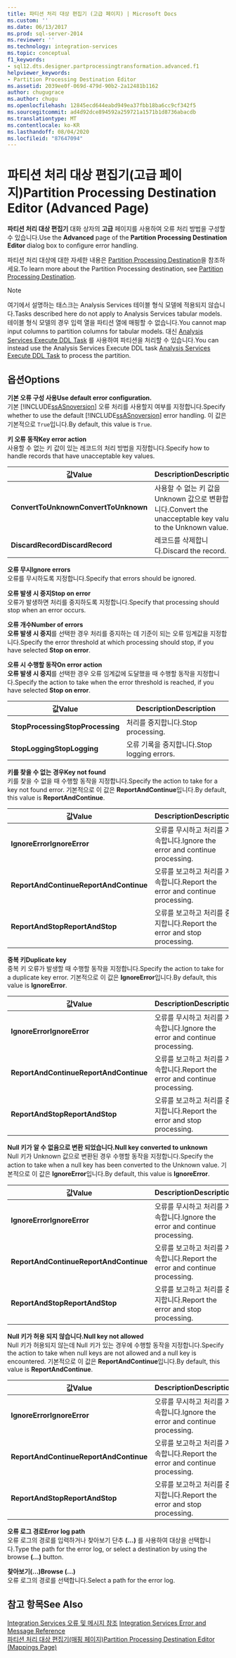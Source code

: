 ```yaml
---
title: 파티션 처리 대상 편집기 (고급 페이지) | Microsoft Docs
ms.custom: ''
ms.date: 06/13/2017
ms.prod: sql-server-2014
ms.reviewer: ''
ms.technology: integration-services
ms.topic: conceptual
f1_keywords:
- sql12.dts.designer.partprocessingtransformation.advanced.f1
helpviewer_keywords:
- Partition Processing Destination Editor
ms.assetid: 2039ee0f-069d-479d-90b2-2a12481b1162
author: chugugrace
ms.author: chugu
ms.openlocfilehash: 12845ecd644eabd949ea37fbb18ba6cc9cf342f5
ms.sourcegitcommit: ad4d92dce894592a259721a1571b1d8736abacdb
ms.translationtype: MT
ms.contentlocale: ko-KR
ms.lasthandoff: 08/04/2020
ms.locfileid: "87647094"
---
```

# <a name="partition-processing-destination-editor-advanced-page"></a><span data-ttu-id="b4763-102">파티션 처리 대상 편집기(고급 페이지)</span><span class="sxs-lookup"><span data-stu-id="b4763-102">Partition Processing Destination Editor (Advanced Page)</span></span>
  <span data-ttu-id="b4763-103">**파티션 처리 대상 편집기** 대화 상자의 **고급** 페이지를 사용하여 오류 처리 방법을 구성할 수 있습니다.</span><span class="sxs-lookup"><span data-stu-id="b4763-103">Use the **Advanced** page of the **Partition Processing Destination Editor** dialog box to configure error handling.</span></span>  
  
 <span data-ttu-id="b4763-104">파티션 처리 대상에 대한 자세한 내용은 [Partition Processing Destination](data-flow/partition-processing-destination.md)을 참조하세요.</span><span class="sxs-lookup"><span data-stu-id="b4763-104">To learn more about the Partition Processing destination, see [Partition Processing Destination](data-flow/partition-processing-destination.md).</span></span>  
  
> [!NOTE]  
>  <span data-ttu-id="b4763-105">여기에서 설명하는 태스크는 Analysis Services 테이블 형식 모델에 적용되지 않습니다.</span><span class="sxs-lookup"><span data-stu-id="b4763-105">Tasks described here do not apply to Analysis Services tabular models.</span></span>  <span data-ttu-id="b4763-106">테이블 형식 모델의 경우 입력 열을 파티션 열에 매핑할 수 없습니다.</span><span class="sxs-lookup"><span data-stu-id="b4763-106">You cannot map input columns to partition columns for tabular models.</span></span> <span data-ttu-id="b4763-107">대신 [Analysis Services Execute DDL Task](control-flow/analysis-services-execute-ddl-task.md) 를 사용하여 파티션을 처리할 수 있습니다.</span><span class="sxs-lookup"><span data-stu-id="b4763-107">You can instead use the Analysis Services Execute DDL task [Analysis Services Execute DDL Task](control-flow/analysis-services-execute-ddl-task.md) to process the partition.</span></span>  
  
## <a name="options"></a><span data-ttu-id="b4763-108">옵션</span><span class="sxs-lookup"><span data-stu-id="b4763-108">Options</span></span>  
 <span data-ttu-id="b4763-109">**기본 오류 구성 사용**</span><span class="sxs-lookup"><span data-stu-id="b4763-109">**Use default error configuration.**</span></span>  
 <span data-ttu-id="b4763-110">기본 [!INCLUDE[ssASnoversion](../includes/ssasnoversion-md.md)] 오류 처리를 사용할지 여부를 지정합니다.</span><span class="sxs-lookup"><span data-stu-id="b4763-110">Specify whether to use the default [!INCLUDE[ssASnoversion](../includes/ssasnoversion-md.md)] error handling.</span></span> <span data-ttu-id="b4763-111">이 값은 기본적으로 `True`입니다.</span><span class="sxs-lookup"><span data-stu-id="b4763-111">By default, this value is `True`.</span></span>  
  
 <span data-ttu-id="b4763-112">**키 오류 동작**</span><span class="sxs-lookup"><span data-stu-id="b4763-112">**Key error action**</span></span>  
 <span data-ttu-id="b4763-113">사용할 수 없는 키 값이 있는 레코드의 처리 방법을 지정합니다.</span><span class="sxs-lookup"><span data-stu-id="b4763-113">Specify how to handle records that have unacceptable key values.</span></span>  
  
|<span data-ttu-id="b4763-114">값</span><span class="sxs-lookup"><span data-stu-id="b4763-114">Value</span></span>|<span data-ttu-id="b4763-115">Description</span><span class="sxs-lookup"><span data-stu-id="b4763-115">Description</span></span>|  
|-----------|-----------------|  
|<span data-ttu-id="b4763-116">**ConvertToUnknown**</span><span class="sxs-lookup"><span data-stu-id="b4763-116">**ConvertToUnknown**</span></span>|<span data-ttu-id="b4763-117">사용할 수 없는 키 값을 Unknown 값으로 변환합니다.</span><span class="sxs-lookup"><span data-stu-id="b4763-117">Convert the unacceptable key value to the Unknown value.</span></span>|  
|<span data-ttu-id="b4763-118">**DiscardRecord**</span><span class="sxs-lookup"><span data-stu-id="b4763-118">**DiscardRecord**</span></span>|<span data-ttu-id="b4763-119">레코드를 삭제합니다.</span><span class="sxs-lookup"><span data-stu-id="b4763-119">Discard the record.</span></span>|  
  
 <span data-ttu-id="b4763-120">**오류 무시**</span><span class="sxs-lookup"><span data-stu-id="b4763-120">**Ignore errors**</span></span>  
 <span data-ttu-id="b4763-121">오류를 무시하도록 지정합니다.</span><span class="sxs-lookup"><span data-stu-id="b4763-121">Specify that errors should be ignored.</span></span>  
  
 <span data-ttu-id="b4763-122">**오류 발생 시 중지**</span><span class="sxs-lookup"><span data-stu-id="b4763-122">**Stop on error**</span></span>  
 <span data-ttu-id="b4763-123">오류가 발생하면 처리를 중지하도록 지정합니다.</span><span class="sxs-lookup"><span data-stu-id="b4763-123">Specify that processing should stop when an error occurs.</span></span>  
  
 <span data-ttu-id="b4763-124">**오류 개수**</span><span class="sxs-lookup"><span data-stu-id="b4763-124">**Number of errors**</span></span>  
 <span data-ttu-id="b4763-125">**오류 발생 시 중지**를 선택한 경우 처리를 중지하는 데 기준이 되는 오류 임계값을 지정합니다.</span><span class="sxs-lookup"><span data-stu-id="b4763-125">Specify the error threshold at which processing should stop, if you have selected **Stop on error**.</span></span>  
  
 <span data-ttu-id="b4763-126">**오류 시 수행할 동작**</span><span class="sxs-lookup"><span data-stu-id="b4763-126">**On error action**</span></span>  
 <span data-ttu-id="b4763-127">**오류 발생 시 중지**를 선택한 경우 오류 임계값에 도달했을 때 수행할 동작을 지정합니다.</span><span class="sxs-lookup"><span data-stu-id="b4763-127">Specify the action to take when the error threshold is reached, if you have selected **Stop on error**.</span></span>  
  
|<span data-ttu-id="b4763-128">값</span><span class="sxs-lookup"><span data-stu-id="b4763-128">Value</span></span>|<span data-ttu-id="b4763-129">Description</span><span class="sxs-lookup"><span data-stu-id="b4763-129">Description</span></span>|  
|-----------|-----------------|  
|<span data-ttu-id="b4763-130">**StopProcessing**</span><span class="sxs-lookup"><span data-stu-id="b4763-130">**StopProcessing**</span></span>|<span data-ttu-id="b4763-131">처리를 중지합니다.</span><span class="sxs-lookup"><span data-stu-id="b4763-131">Stop processing.</span></span>|  
|<span data-ttu-id="b4763-132">**StopLogging**</span><span class="sxs-lookup"><span data-stu-id="b4763-132">**StopLogging**</span></span>|<span data-ttu-id="b4763-133">오류 기록을 중지합니다.</span><span class="sxs-lookup"><span data-stu-id="b4763-133">Stop logging errors.</span></span>|  
  
 <span data-ttu-id="b4763-134">**키를 찾을 수 없는 경우**</span><span class="sxs-lookup"><span data-stu-id="b4763-134">**Key not found**</span></span>  
 <span data-ttu-id="b4763-135">키를 찾을 수 없을 때 수행할 동작을 지정합니다.</span><span class="sxs-lookup"><span data-stu-id="b4763-135">Specify the action to take for a key not found error.</span></span> <span data-ttu-id="b4763-136">기본적으로 이 값은 **ReportAndContinue**입니다.</span><span class="sxs-lookup"><span data-stu-id="b4763-136">By default, this value is **ReportAndContinue**.</span></span>  
  
|<span data-ttu-id="b4763-137">값</span><span class="sxs-lookup"><span data-stu-id="b4763-137">Value</span></span>|<span data-ttu-id="b4763-138">Description</span><span class="sxs-lookup"><span data-stu-id="b4763-138">Description</span></span>|  
|-----------|-----------------|  
|<span data-ttu-id="b4763-139">**IgnoreError**</span><span class="sxs-lookup"><span data-stu-id="b4763-139">**IgnoreError**</span></span>|<span data-ttu-id="b4763-140">오류를 무시하고 처리를 계속합니다.</span><span class="sxs-lookup"><span data-stu-id="b4763-140">Ignore the error and continue processing.</span></span>|  
|<span data-ttu-id="b4763-141">**ReportAndContinue**</span><span class="sxs-lookup"><span data-stu-id="b4763-141">**ReportAndContinue**</span></span>|<span data-ttu-id="b4763-142">오류를 보고하고 처리를 계속합니다.</span><span class="sxs-lookup"><span data-stu-id="b4763-142">Report the error and continue processing.</span></span>|  
|<span data-ttu-id="b4763-143">**ReportAndStop**</span><span class="sxs-lookup"><span data-stu-id="b4763-143">**ReportAndStop**</span></span>|<span data-ttu-id="b4763-144">오류를 보고하고 처리를 중지합니다.</span><span class="sxs-lookup"><span data-stu-id="b4763-144">Report the error and stop processing.</span></span>|  
  
 <span data-ttu-id="b4763-145">**중복 키**</span><span class="sxs-lookup"><span data-stu-id="b4763-145">**Duplicate key**</span></span>  
 <span data-ttu-id="b4763-146">중복 키 오류가 발생할 때 수행할 동작을 지정합니다.</span><span class="sxs-lookup"><span data-stu-id="b4763-146">Specify the action to take for a duplicate key error.</span></span> <span data-ttu-id="b4763-147">기본적으로 이 값은 **IgnoreError**입니다.</span><span class="sxs-lookup"><span data-stu-id="b4763-147">By default, this value is **IgnoreError**.</span></span>  
  
|<span data-ttu-id="b4763-148">값</span><span class="sxs-lookup"><span data-stu-id="b4763-148">Value</span></span>|<span data-ttu-id="b4763-149">Description</span><span class="sxs-lookup"><span data-stu-id="b4763-149">Description</span></span>|  
|-----------|-----------------|  
|<span data-ttu-id="b4763-150">**IgnoreError**</span><span class="sxs-lookup"><span data-stu-id="b4763-150">**IgnoreError**</span></span>|<span data-ttu-id="b4763-151">오류를 무시하고 처리를 계속합니다.</span><span class="sxs-lookup"><span data-stu-id="b4763-151">Ignore the error and continue processing.</span></span>|  
|<span data-ttu-id="b4763-152">**ReportAndContinue**</span><span class="sxs-lookup"><span data-stu-id="b4763-152">**ReportAndContinue**</span></span>|<span data-ttu-id="b4763-153">오류를 보고하고 처리를 계속합니다.</span><span class="sxs-lookup"><span data-stu-id="b4763-153">Report the error and continue processing.</span></span>|  
|<span data-ttu-id="b4763-154">**ReportAndStop**</span><span class="sxs-lookup"><span data-stu-id="b4763-154">**ReportAndStop**</span></span>|<span data-ttu-id="b4763-155">오류를 보고하고 처리를 중지합니다.</span><span class="sxs-lookup"><span data-stu-id="b4763-155">Report the error and stop processing.</span></span>|  
  
 <span data-ttu-id="b4763-156">**Null 키가 알 수 없음으로 변환 되었습니다.**</span><span class="sxs-lookup"><span data-stu-id="b4763-156">**Null key converted to unknown**</span></span>  
 <span data-ttu-id="b4763-157">Null 키가 Unknown 값으로 변환된 경우 수행할 동작을 지정합니다.</span><span class="sxs-lookup"><span data-stu-id="b4763-157">Specify the action to take when a null key has been converted to the Unknown value.</span></span> <span data-ttu-id="b4763-158">기본적으로 이 값은 **IgnoreError**입니다.</span><span class="sxs-lookup"><span data-stu-id="b4763-158">By default, this value is **IgnoreError**.</span></span>  
  
|<span data-ttu-id="b4763-159">값</span><span class="sxs-lookup"><span data-stu-id="b4763-159">Value</span></span>|<span data-ttu-id="b4763-160">Description</span><span class="sxs-lookup"><span data-stu-id="b4763-160">Description</span></span>|  
|-----------|-----------------|  
|<span data-ttu-id="b4763-161">**IgnoreError**</span><span class="sxs-lookup"><span data-stu-id="b4763-161">**IgnoreError**</span></span>|<span data-ttu-id="b4763-162">오류를 무시하고 처리를 계속합니다.</span><span class="sxs-lookup"><span data-stu-id="b4763-162">Ignore the error and continue processing.</span></span>|  
|<span data-ttu-id="b4763-163">**ReportAndContinue**</span><span class="sxs-lookup"><span data-stu-id="b4763-163">**ReportAndContinue**</span></span>|<span data-ttu-id="b4763-164">오류를 보고하고 처리를 계속합니다.</span><span class="sxs-lookup"><span data-stu-id="b4763-164">Report the error and continue processing.</span></span>|  
|<span data-ttu-id="b4763-165">**ReportAndStop**</span><span class="sxs-lookup"><span data-stu-id="b4763-165">**ReportAndStop**</span></span>|<span data-ttu-id="b4763-166">오류를 보고하고 처리를 중지합니다.</span><span class="sxs-lookup"><span data-stu-id="b4763-166">Report the error and stop processing.</span></span>|  
  
 <span data-ttu-id="b4763-167">**Null 키가 허용 되지 않습니다.**</span><span class="sxs-lookup"><span data-stu-id="b4763-167">**Null key not allowed**</span></span>  
 <span data-ttu-id="b4763-168">Null 키가 허용되지 않는데 Null 키가 있는 경우에 수행할 동작을 지정합니다.</span><span class="sxs-lookup"><span data-stu-id="b4763-168">Specify the action to take when null keys are not allowed and a null key is encountered.</span></span> <span data-ttu-id="b4763-169">기본적으로 이 값은 **ReportAndContinue**입니다.</span><span class="sxs-lookup"><span data-stu-id="b4763-169">By default, this value is **ReportAndContinue**.</span></span>  
  
|<span data-ttu-id="b4763-170">값</span><span class="sxs-lookup"><span data-stu-id="b4763-170">Value</span></span>|<span data-ttu-id="b4763-171">Description</span><span class="sxs-lookup"><span data-stu-id="b4763-171">Description</span></span>|  
|-----------|-----------------|  
|<span data-ttu-id="b4763-172">**IgnoreError**</span><span class="sxs-lookup"><span data-stu-id="b4763-172">**IgnoreError**</span></span>|<span data-ttu-id="b4763-173">오류를 무시하고 처리를 계속합니다.</span><span class="sxs-lookup"><span data-stu-id="b4763-173">Ignore the error and continue processing.</span></span>|  
|<span data-ttu-id="b4763-174">**ReportAndContinue**</span><span class="sxs-lookup"><span data-stu-id="b4763-174">**ReportAndContinue**</span></span>|<span data-ttu-id="b4763-175">오류를 보고하고 처리를 계속합니다.</span><span class="sxs-lookup"><span data-stu-id="b4763-175">Report the error and continue processing.</span></span>|  
|<span data-ttu-id="b4763-176">**ReportAndStop**</span><span class="sxs-lookup"><span data-stu-id="b4763-176">**ReportAndStop**</span></span>|<span data-ttu-id="b4763-177">오류를 보고하고 처리를 중지합니다.</span><span class="sxs-lookup"><span data-stu-id="b4763-177">Report the error and stop processing.</span></span>|  
  
 <span data-ttu-id="b4763-178">**오류 로그 경로**</span><span class="sxs-lookup"><span data-stu-id="b4763-178">**Error log path**</span></span>  
 <span data-ttu-id="b4763-179">오류 로그의 경로를 입력하거나 찾아보기 단추 **(...)** 를 사용하여 대상을 선택합니다.</span><span class="sxs-lookup"><span data-stu-id="b4763-179">Type the path for the error log, or select a destination by using the browse **(...)** button.</span></span>  
  
 <span data-ttu-id="b4763-180">**찾아보기(...)**</span><span class="sxs-lookup"><span data-stu-id="b4763-180">**Browse (...)**</span></span>  
 <span data-ttu-id="b4763-181">오류 로그의 경로를 선택합니다.</span><span class="sxs-lookup"><span data-stu-id="b4763-181">Select a path for the error log.</span></span>  
  
## <a name="see-also"></a><span data-ttu-id="b4763-182">참고 항목</span><span class="sxs-lookup"><span data-stu-id="b4763-182">See Also</span></span>  
 <span data-ttu-id="b4763-183">[Integration Services 오류 및 메시지 참조](../../2014/integration-services/integration-services-error-and-message-reference.md) </span><span class="sxs-lookup"><span data-stu-id="b4763-183">[Integration Services Error and Message Reference](../../2014/integration-services/integration-services-error-and-message-reference.md) </span></span>  
 [<span data-ttu-id="b4763-184">파티션 처리 대상 편집기&#40;매핑 페이지&#41;</span><span class="sxs-lookup"><span data-stu-id="b4763-184">Partition Processing Destination Editor &#40;Mappings Page&#41;</span></span>](../../2014/integration-services/partition-processing-destination-editor-mappings-page.md)  
  
  
